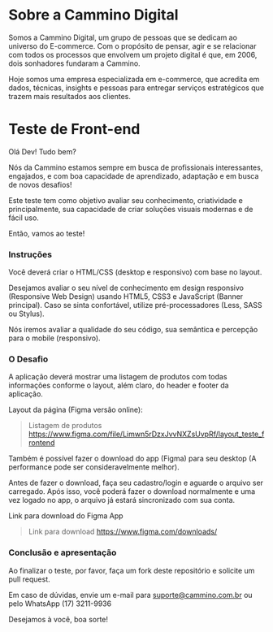 # Sobre a Cammino Digital

Somos a Cammino Digital, um grupo de pessoas que se dedicam ao universo do E-commerce. Com o propósito de pensar, agir e se relacionar com todos os processos que envolvem um projeto digital é que, em 2006, dois sonhadores fundaram a Cammino. 

Hoje somos uma empresa especializada em e-commerce, que acredita em dados, técnicas, insights e pessoas para entregar serviços estratégicos que trazem mais resultados aos clientes.

# Teste de Front-end

Olá Dev! Tudo bem?

Nós da Cammino estamos sempre em busca de profissionais interessantes, engajados, e com boa capacidade de aprendizado, adaptação e em busca de novos desafios!

Este teste tem como objetivo avaliar seu conhecimento, criatividade e principalmente, sua capacidade de criar soluções visuais modernas e de fácil uso.

Então, vamos ao teste!

### Instruções

Você deverá criar o HTML/CSS (desktop e responsivo) com base no layout.

Desejamos avaliar o seu nível de conhecimento em design responsivo (Responsive Web Design) usando HTML5, CSS3 e JavaScript (Banner principal). Caso se sinta confortável, utilize pré-processadores (Less, SASS ou Stylus).

Nós iremos avaliar a qualidade do seu código, sua semântica e percepção para o mobile (responsivo).

### O Desafio

A aplicação deverá mostrar uma listagem de produtos com todas informações conforme o layout, além claro, do header e footer da aplicação.

Layout da página (Figma versão online):
> Listagem de produtos https://www.figma.com/file/Limwn5rDzxJvvNXZsUvpRf/layout_teste_frontend

Também é possível fazer o download do app (Figma) para seu desktop (A performance pode ser consideravelmente melhor).

Antes de fazer o download, faça seu cadastro/login e aguarde o arquivo ser carregado. Após isso, você poderá fazer o download normalmente e uma vez logado no app, o arquivo já estará sincronizado com sua conta.

Link para download do Figma App
> Link para download https://www.figma.com/downloads/

### Conclusão e apresentação

Ao finalizar o teste, por favor, faça um fork deste repositório e solicite um pull request.

Em caso de dúvidas, envie um e-mail para suporte@cammino.com.br ou pelo WhatsApp (17) 3211-9936

Desejamos à você, boa sorte!